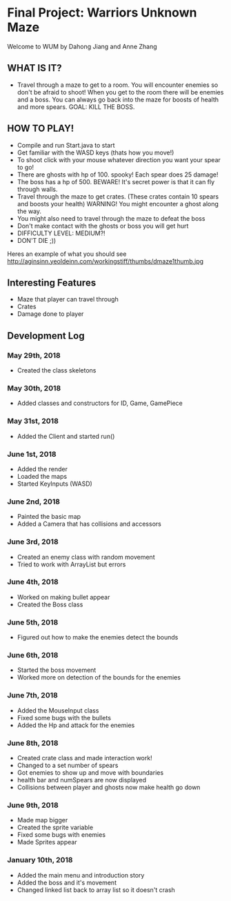 # <b> Final Project: Warriors Unknown Maze </b>
Welcome to WUM by Dahong Jiang and Anne Zhang
## WHAT IS IT?
* Travel through a maze to get to a room. You will encounter enemies so don't be afraid to shoot! When you get to the room there will be enemies and a boss. You can always go back into the maze for boosts of health and more spears. GOAL: KILL THE BOSS. 
## HOW TO PLAY!
* Compile and run Start.java to start
* Get familiar with the WASD keys (thats how you move!)
* To shoot click with your mouse whatever direction you want your spear to go! 
* There are ghosts with hp of 100. spooky! Each spear does 25 damage! 
* The boss has a hp of 500. BEWARE! It's secret power is that it can fly through walls. 
* Travel through the maze to get crates. (These crates contain 10 spears and boosts your health) WARNING! You might encounter a ghost along the way. 
* You might also need to travel through the maze to defeat the boss
* Don't make contact with the ghosts or boss you will get hurt
* DIFFICULTY LEVEL: MEDIUM?!
* DON'T DIE ;))

Heres an example of what you should see
http://aginsinn.yeoldeinn.com/workingstiff/thumbs/dmaze1thumb.jpg

## Interesting Features
* Maze that player can travel through 
* Crates
* Damage done to player

## Development Log
### May 29th, 2018
* Created the class skeletons
### May 30th, 2018
* Added classes and constructors for ID, Game, GamePiece
### May 31st, 2018
* Added the Client and started run()
### June 1st, 2018
* Added the render
* Loaded the maps
* Started KeyInputs (WASD)
### June 2nd, 2018
* Painted the basic map
* Added a Camera that has collisions and accessors
### June 3rd, 2018
* Created an enemy class with random movement
* Tried to work with ArrayList but errors
### June 4th, 2018
* Worked on making bullet appear
* Created the Boss class
### June 5th, 2018
* Figured out how to make the enemies detect the bounds
### June 6th, 2018
* Started the boss movement
* Worked more on detection of the bounds for the enemies
### June 7th, 2018
* Added the MouseInput class
* Fixed some bugs with the bullets
* Added the Hp and attack for the enemies
### June 8th, 2018
* Created crate class and made interaction work!
* Changed to a set number of spears
* Got enemies to show up and move with boundaries
* health bar and numSpears are now displayed
* Collisions between player and ghosts now make health go down
### June 9th, 2018
* Made map bigger
* Created the sprite variable
* Fixed some bugs with enemies
* Made Sprites appear
### January 10th, 2018
* Added the main menu and introduction story
* Added the boss and it's movement
* Changed linked list back to array list so it doesn't crash
